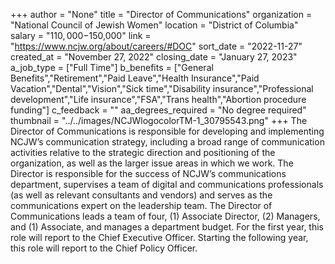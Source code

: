 +++
author = "None"
title = "Director of Communications"
organization = "National Council of Jewish Women"
location = "District of Columbia"
salary = "$110,000-$150,000"
link = "https://www.ncjw.org/about/careers/#DOC"
sort_date = "2022-11-27"
created_at = "November 27, 2022"
closing_date = "January 27, 2023"
a_job_type = ["Full Time"]
b_benefits = ["General Benefits","Retirement","Paid Leave","Health Insurance","Paid Vacation","Dental","Vision","Sick time","Disability insurance","Professional development","Life insurance","FSA","Trans health","Abortion procedure funding"]
c_feedback = ""
aa_degrees_required = "No degree required"
thumbnail = "../../images/NCJWlogocolorTM-1_30795543.png"
+++
The Director of Communications is responsible for developing and implementing NCJW’s communication strategy, including a broad range of communication activities relative to the strategic direction and positioning of the organization, as well as the larger issue areas in which we work. The Director is responsible for the success of NCJW’s communications department, supervises a team of digital and communications professionals (as well as relevant consultants and vendors) and serves as the communications expert on the leadership team. The Director of Communications leads a team of four, (1) Associate Director, (2) Managers, and (1) Associate, and manages a department budget. For the first year, this role will report to the Chief Executive Officer. Starting the following year, this role will report to the Chief Policy Officer.